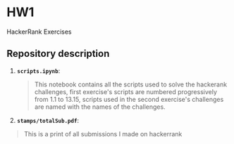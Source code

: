 # HW1
HackerRank Exercises

## Repository description
1. __`scripts.ipynb`__: 
	> This notebook contains all the scripts used to solve the hackerank challenges, first exercise's scripts are numbered progressively from 1.1 to 13.15, scripts used in the second exercise's challenges are named with the names of the challenges.
2. __`stamps/totalSub.pdf`__:
  > This is a print of all submissions I made on hackerrank
